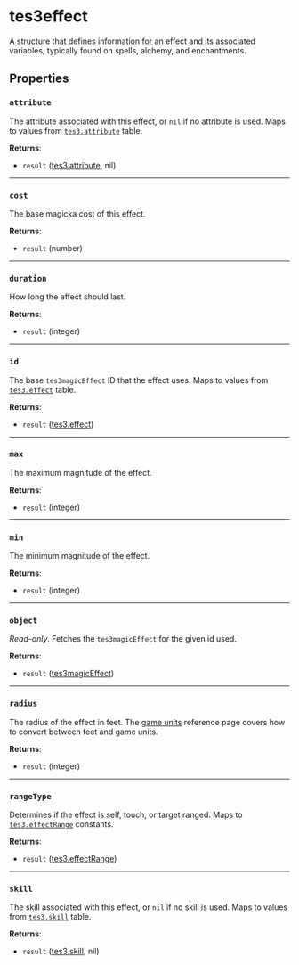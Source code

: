 # tes3effect
<div class="search_terms" style="display: none">tes3effect, effect</div>

<!---
	This file is autogenerated. Do not edit this file manually. Your changes will be ignored.
	More information: https://github.com/MWSE/MWSE/tree/master/docs
-->

A structure that defines information for an effect and its associated variables, typically found on spells, alchemy, and enchantments.

## Properties

### `attribute`
<div class="search_terms" style="display: none">attribute</div>

The attribute associated with this effect, or `nil` if no attribute is used. Maps to values from [`tes3.attribute`](https://mwse.github.io/MWSE/references/attributes/) table.

**Returns**:

* `result` ([tes3.attribute](../references/attributes.md), nil)

***

### `cost`
<div class="search_terms" style="display: none">cost</div>

The base magicka cost of this effect.

**Returns**:

* `result` (number)

***

### `duration`
<div class="search_terms" style="display: none">duration</div>

How long the effect should last.

**Returns**:

* `result` (integer)

***

### `id`
<div class="search_terms" style="display: none">id</div>

The base `tes3magicEffect` ID that the effect uses. Maps to values from [`tes3.effect`](https://mwse.github.io/MWSE/references/magic-effects/) table.

**Returns**:

* `result` ([tes3.effect](../references/magic-effects.md))

***

### `max`
<div class="search_terms" style="display: none">max</div>

The maximum magnitude of the effect.

**Returns**:

* `result` (integer)

***

### `min`
<div class="search_terms" style="display: none">min</div>

The minimum magnitude of the effect.

**Returns**:

* `result` (integer)

***

### `object`
<div class="search_terms" style="display: none">object</div>

*Read-only*. Fetches the `tes3magicEffect` for the given id used.

**Returns**:

* `result` ([tes3magicEffect](../types/tes3magicEffect.md))

***

### `radius`
<div class="search_terms" style="display: none">radius</div>

The radius of the effect in feet. The [game units](../references/general/game-units.md) reference page covers how to convert between feet and game units.

**Returns**:

* `result` (integer)

***

### `rangeType`
<div class="search_terms" style="display: none">rangetype</div>

Determines if the effect is self, touch, or target ranged. Maps to [`tes3.effectRange`](https://mwse.github.io/MWSE/references/effect-ranges/) constants.

**Returns**:

* `result` ([tes3.effectRange](../references/effect-ranges.md))

***

### `skill`
<div class="search_terms" style="display: none">skill</div>

The skill associated with this effect, or `nil` if no skill is used. Maps to values from [`tes3.skill`](https://mwse.github.io/MWSE/references/skills/) table.

**Returns**:

* `result` ([tes3.skill](../references/skills.md), nil)

